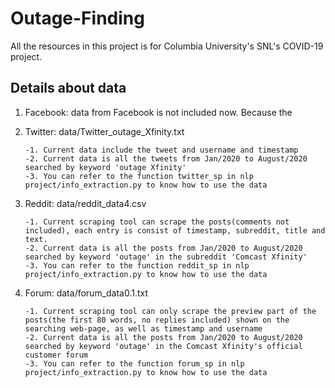 # Outage-Finding
All the resources in this project is for Columbia University's SNL's COVID-19 project.

## Details about data
1. Facebook: data from Facebook is not included now. Because the 
2. Twitter: data/Twitter_outage_Xfinity.txt

       -1. Current data include the tweet and username and timestamp
       -2. Current data is all the tweets from Jan/2020 to August/2020 searched by keyword 'outage Xfinity'
       -3. You can refer to the function twitter_sp in nlp project/info_extraction.py to know how to use the data
3. Reddit: data/reddit_data4.csv 

       -1. Current scraping tool can scrape the posts(comments not included), each entry is consist of timestamp, subreddit, title and text.
       -2. Current data is all the posts from Jan/2020 to August/2020 searched by keyword 'outage' in the subreddit 'Comcast Xfinity'
       -3. You can refer to the function reddit_sp in nlp project/info_extraction.py to know how to use the data
4. Forum: data/forum_data0.1.txt

       -1. Current scraping tool can only scrape the preview part of the posts(the first 80 words, no replies included) shown on the searching web-page, as well as timestamp and username
       -2. Current data is all the posts from Jan/2020 to August/2020 searched by keyword 'outage' in the Comcast Xfinity's official customer forum
       -3. You can refer to the function forum_sp in nlp project/info_extraction.py to know how to use the data
            
